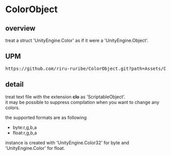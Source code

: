 # ColorObject

## overview
treat a struct 'UnityEngine.Color' as if it were a 'UnityEngine.Object'.

## UPM
<pre>https://github.com/riru-ruribe/ColorObject.git?path=Assets/ColorObject</pre>

## detail
treat text file with the extension **clo** as 'ScriptableObject'.  
it may be possible to suppress compilation when you want to change any colors.

the supported formats are as following
- byte:r,g,b,a
- float:r,g,b,a

instance is created with 'UnityEngine.Color32' for byte and 'UnityEngine.Color' for float.
